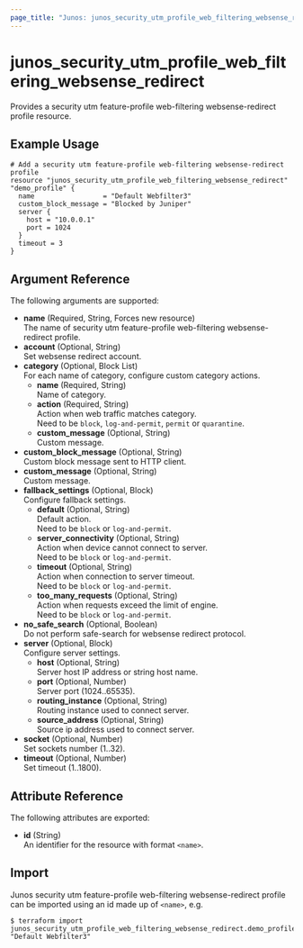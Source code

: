 ```yaml
---
page_title: "Junos: junos_security_utm_profile_web_filtering_websense_redirect"
---
```


# junos_security_utm_profile_web_filtering_websense_redirect

Provides a security utm feature-profile web-filtering websense-redirect profile resource.

## Example Usage

```hcl
# Add a security utm feature-profile web-filtering websense-redirect profile
resource "junos_security_utm_profile_web_filtering_websense_redirect" "demo_profile" {
  name                 = "Default Webfilter3"
  custom_block_message = "Blocked by Juniper"
  server {
    host = "10.0.0.1"
    port = 1024
  }
  timeout = 3
}
```

## Argument Reference

The following arguments are supported:

- **name** (Required, String, Forces new resource)  
  The name of security utm feature-profile web-filtering websense-redirect profile.
- **account** (Optional, String)  
  Set websense redirect account.
- **category** (Optional, Block List)  
  For each name of category, configure custom category actions.  
  - **name** (Required, String)  
    Name of category.
  - **action** (Required, String)  
    Action when web traffic matches category.  
    Need to be `block`, `log-and-permit`, `permit` or `quarantine`.
  - **custom_message** (Optional, String)  
    Custom message.
- **custom_block_message** (Optional, String)  
  Custom block message sent to HTTP client.
- **custom_message** (Optional, String)  
  Custom message.
- **fallback_settings** (Optional, Block)  
  Configure fallback settings.
  - **default** (Optional, String)  
    Default action.  
    Need to be `block` or `log-and-permit`.
  - **server_connectivity** (Optional, String)  
    Action when device cannot connect to server.  
    Need to be `block` or `log-and-permit`.
  - **timeout** (Optional, String)  
    Action when connection to server timeout.  
    Need to be `block` or `log-and-permit`.
  - **too_many_requests** (Optional, String)  
    Action when requests exceed the limit of engine.  
    Need to be `block` or `log-and-permit`.
- **no_safe_search** (Optional, Boolean)  
  Do not perform safe-search for websense redirect protocol.
- **server** (Optional, Block)  
  Configure server settings.
  - **host** (Optional, String)  
    Server host IP address or string host name.
  - **port** (Optional, Number)  
    Server port (1024..65535).
  - **routing_instance** (Optional, String)  
    Routing instance used to connect server.
  - **source_address** (Optional, String)  
    Source ip address used to connect server.
- **socket** (Optional, Number)  
  Set sockets number (1..32).
- **timeout** (Optional, Number)  
  Set timeout (1..1800).

## Attribute Reference

The following attributes are exported:

- **id** (String)  
  An identifier for the resource with format `<name>`.

## Import

Junos security utm feature-profile web-filtering websense-redirect profile can be imported using an
id made up of `<name>`, e.g.

```shell
$ terraform import junos_security_utm_profile_web_filtering_websense_redirect.demo_profile "Default Webfilter3"
```
